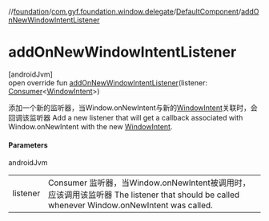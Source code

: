 //[foundation](../../../index.md)/[com.gyf.foundation.window.delegate](../index.md)/[DefaultComponent](index.md)/[addOnNewWindowIntentListener](add-on-new-window-intent-listener.md)

# addOnNewWindowIntentListener

[androidJvm]\
open override fun [addOnNewWindowIntentListener](add-on-new-window-intent-listener.md)(listener: [Consumer](https://developer.android.com/reference/kotlin/androidx/core/util/Consumer.html)&lt;[WindowIntent](../../com.gyf.foundation.window.intent/-window-intent/index.md)&gt;)

添加一个新的监听器，当Window.onNewIntent与新的[WindowIntent](../../com.gyf.foundation.window.intent/-window-intent/index.md)关联时，会回调该监听器 Add a new listener that will get a callback associated with Window.onNewIntent with the new [WindowIntent](../../com.gyf.foundation.window.intent/-window-intent/index.md).

#### Parameters

androidJvm

| | |
|---|---|
| listener | Consumer<WindowIntent> 监听器，当Window.onNewIntent被调用时，应该调用该监听器     The listener that should be called whenever Window.onNewIntent was called. |
